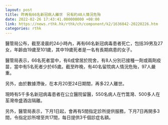 ```yaml
---
layout: post
title: 昨再有66名新冠病人離世　另有約40人情況危殆
date: 2022-02-26 17:43:41.000000000 +08:00
link: https://news.rthk.hk/rthk/ch/component/k2/1636042-20220226.htm
categories: rthk
---
```


醫管局公布，截至凌晨的24小時內，再有66名新冠病毒患者死亡，包括39男及27女，年齡由19歲至101歲，其中19歲死者是一名有長期病患的女子。

醫管局表示，66名死者當中，有6成曾居於院舍，有8人分別已接種一劑或兩劑疫苗，當中有5名死者少於65歲。截至昨晚，有40名留院病人情況危殆，97人嚴重。

另外，由於數據滯後，在本月20至24日期間，再多22人離世。

現時有5千多名新冠病毒患者在公立醫院留醫，550名病人在竹篙灣、500多人在荃灣帝盛酒店隔離。

另外，醫管局表示，下月1日起，會再有5間指定診所提供服務，下月7日再開多3間，令指定診所增至共17間，每日提供3千個診症名額。
